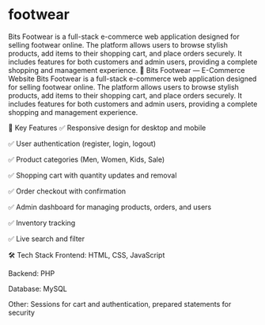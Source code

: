 # footwear
Bits Footwear is a full-stack e-commerce web application designed for selling footwear online. The platform allows users to browse stylish products, add items to their shopping cart, and place orders securely. It includes features for both customers and admin users, providing a complete shopping and management experience.
🛒 Bits Footwear — E-Commerce Website
Bits Footwear is a full-stack e-commerce web application designed for selling footwear online. The platform allows users to browse stylish products, add items to their shopping cart, and place orders securely. It includes features for both customers and admin users, providing a complete shopping and management experience.

🌟 Key Features
✅ Responsive design for desktop and mobile

✅ User authentication (register, login, logout)

✅ Product categories (Men, Women, Kids, Sale)

✅ Shopping cart with quantity updates and removal

✅ Order checkout with confirmation

✅ Admin dashboard for managing products, orders, and users

✅ Inventory tracking

✅ Live search and filter

🛠 Tech Stack
Frontend: HTML, CSS, JavaScript

Backend: PHP

Database: MySQL

Other: Sessions for cart and authentication, prepared statements for security
